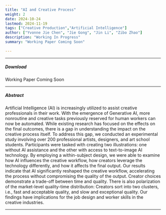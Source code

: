 ```yaml
---
title: "AI and Creative Process" 
weight: 2
date: 2024-10-24
lastmod: 2024-11-19
tags: ["Creative Production","Artificial Intelligence"]
author: ["Yvonne Jie Chen", "Jie Gong", "Jin Li", "Zibo Zhao"]
description: "Working In Progress" 
summary: "Working Paper Coming Soon"
    
---
```


---

##### Download

Working Paper Coming Soon

---

##### Abstract

Artificial Intelligence (AI) is increasingly utilized to assist creative professionals in their work. With the emergence of Generative AI, more nonroutine and creative tasks previously reserved for human workers can now be automated. While existing research has focused on the effects on the final outcomes, there is a gap in understanding the impact on the creative process itself. To address this gap, we conducted an experimental study involving over 200 professional artists, designers, and art school students. Participants were tasked with creating two illustrations: one without AI assistance and the other with access to text-to-image AI technology. By employing a within-subject design, we were able to examine how AI influences the creative workflow, how creators leverage the technology differently, and how it affects the final output. Our results indicate that AI significantly reshaped the creative workflow, accelerating the process without compromising the quality of the output. Creator choices demonstrate a trade-off between time and quality. There is also polarization of the market-level quality-time distribution: Creators sort into two clusters, i.e., fast and acceptable quality, and slow and exceptional quality. Our findings have implications for the job design and worker skills in the creative industries.

---
